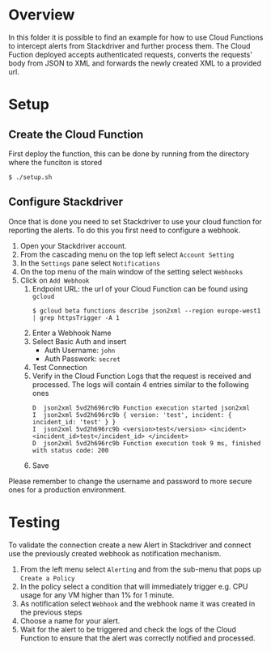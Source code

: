 # Overview
In this folder it is possible to find an example for how to use Cloud Functions
to intercept alerts from Stackdriver and further process them. The Cloud
Fuction deployed accepts authenticated requests, converts the requests'
body from JSON to XML and forwards the newly created XML to a provided url.

# Setup
## Create the Cloud Function
First deploy the function, this can be done by running from the directory where
the funciton is stored

```
$ ./setup.sh
```

## Configure Stackdriver
Once that is done you need to set Stackdriver to use your cloud function for
reporting the alerts. To do this you first need to configure a webhook.

1. Open your Stackdriver account.
1. From the cascading menu on the top left select `Account Setting`
1. In the `Settings` pane select `Notifications`
1. On the top menu of the main window of the setting select `Webhooks`
1. Click on `Add Webhook`
   1. Endpoint URL: the url of your Cloud Function can be found using `gcloud`
       ```
      $ gcloud beta functions describe json2xml --region europe-west1 | grep httpsTrigger -A 1
      ```
   1. Enter a Webhook Name
   1. Select Basic Auth and insert
      * Auth Username: `john`
      * Auth Passwork: `secret`
   1. Test Connection
   1. Verify in the Cloud Function Logs that the request is received and
processed. The logs will contain 4 entries similar to the following ones
      ```
      D  json2xml 5vd2h696rc9b Function execution started json2xml
      I  json2xml 5vd2h696rc9b { version: 'test', incident: { incident_id: 'test' } }
      I  json2xml 5vd2h696rc9b <version>test</version> <incident> <incident_id>test</incident_id> </incident> 
      D  json2xml 5vd2h696rc9b Function execution took 9 ms, finished with status code: 200 
      ```
   1. Save

Please remember to change the username and password to more secure ones for a
production environment.

# Testing
To validate the connection create a new Alert in Stackdriver and connect use the
previously created webhook as notification mechanism.

1. From the left menu select `Alerting` and from the sub-menu that pops up
`Create a Policy `
1. In the policy select a condition that will immediately trigger e.g. CPU usage
for any VM higher than 1% for 1 minute.
1. As notification select `Webhook` and the webhook name it was created in the
previous steps
1. Choose a name for your alert.
1. Wait for the alert to be triggered and check the logs of the Cloud Function
to ensure that the alert was correctly notified and processed.

